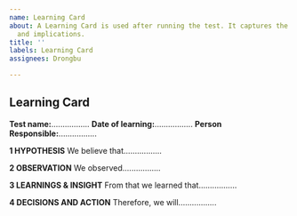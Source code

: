 ```yaml
---
name: Learning Card
about: A Learning Card is used after running the test. It captures the insights, reflections,
  and implications.
title: ''
labels: Learning Card
assignees: Drongbu

---
```


## Learning Card
**Test name:**.................
**Date of learning:**.................
**Person Responsible:**.................

**1 HYPOTHESIS**
We believe that.................


**2 OBSERVATION**
We observed.................


**3 LEARNINGS & INSIGHT**
From that we learned that.................


**4 DECISIONS AND ACTION**
Therefore, we will.................
